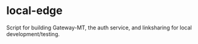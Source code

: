 # local-edge
Script for building Gateway-MT, the auth service, and linksharing for local development/testing.
